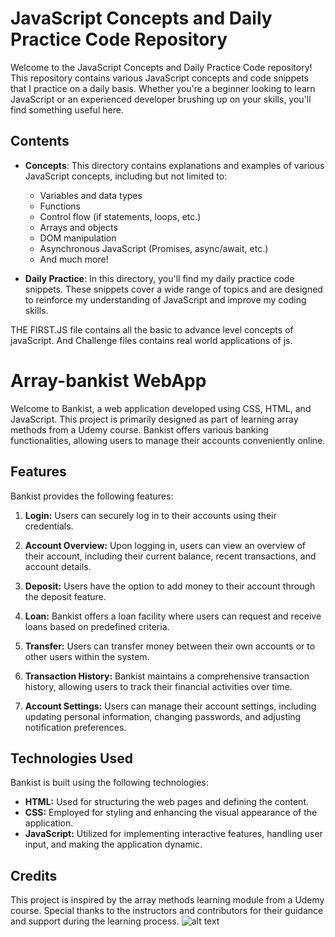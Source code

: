 # JavaScript Concepts and Daily Practice Code Repository

Welcome to the JavaScript Concepts and Daily Practice Code repository! This repository contains various JavaScript concepts and code snippets that I practice on a daily basis. Whether you're a beginner looking to learn JavaScript or an experienced developer brushing up on your skills, you'll find something useful here.

## Contents

- **Concepts**: This directory contains explanations and examples of various JavaScript concepts, including but not limited to:

  - Variables and data types
  - Functions
  - Control flow (if statements, loops, etc.)
  - Arrays and objects
  - DOM manipulation
  - Asynchronous JavaScript (Promises, async/await, etc.)
  - And much more!

- **Daily Practice**: In this directory, you'll find my daily practice code snippets. These snippets cover a wide range of topics and are designed to reinforce my understanding of JavaScript and improve my coding skills.

THE FIRST.JS file contains all the basic to advance level concepts of javaScript.
And Challenge files contains real world applications of js.

# Array-bankist WebApp

Welcome to Bankist, a web application developed using CSS, HTML, and JavaScript. This project is primarily designed as part of learning array methods from a Udemy course. Bankist offers various banking functionalities, allowing users to manage their accounts conveniently online.

## Features

Bankist provides the following features:

1. **Login:** Users can securely log in to their accounts using their credentials.

2. **Account Overview:** Upon logging in, users can view an overview of their account, including their current balance, recent transactions, and account details.

3. **Deposit:** Users have the option to add money to their account through the deposit feature.

4. **Loan:** Bankist offers a loan facility where users can request and receive loans based on predefined criteria.

5. **Transfer:** Users can transfer money between their own accounts or to other users within the system.

6. **Transaction History:** Bankist maintains a comprehensive transaction history, allowing users to track their financial activities over time.

7. **Account Settings:** Users can manage their account settings, including updating personal information, changing passwords, and adjusting notification preferences.

## Technologies Used

Bankist is built using the following technologies:

- **HTML:** Used for structuring the web pages and defining the content.
- **CSS:** Employed for styling and enhancing the visual appearance of the application.
- **JavaScript:** Utilized for implementing interactive features, handling user input, and making the application dynamic.

## Credits

This project is inspired by the array methods learning module from a Udemy course. Special thanks to the instructors and contributors for their guidance and support during the learning process.
![alt text](image-1.png)
